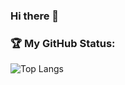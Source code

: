 ### Hi there 👋

<!--
**joaolpferreira/joaolpferreira** is a ✨ _special_ ✨ repository because its `README.md` (this file) appears on your GitHub profile.

Here are some ideas to get you started:

#- 🔭 I’m currently working on ...
#- 🌱 I’m currently learning ...
#- 👯 I’m looking to collaborate on ...
#- 🤔 I’m looking for help with ...
#- 💬 Ask me about ...
#- 📫 How to reach me: ...
#- ⚡ Fun fact: ...
#-->

### :trophy: **My GitHub Status:**

![Top Langs](https://github-readme-stats.vercel.app/api/top-langs/?username=joaolpferreira&hde=jupyternotebook&theme=tokyonight)
